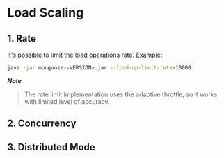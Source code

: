 # Load Scaling

## 1. Rate

It's possible to limit the load operations rate. Example:
```bash
java -jar mongoose-<VERSION>.jar --load-op-limit-rate=10000
```

***Note***
> The rate limit implementation uses the adaptive throttle, so it works with limited level of accuracy.

## 2. Concurrency

## 3. Distributed Mode

